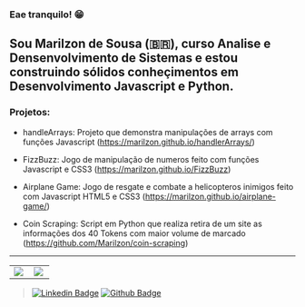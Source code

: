 ### Eae tranquilo! 😁

## Sou Marilzon de Sousa (🇧🇷), curso Analise e Densenvolvimento de Sistemas e estou construindo sólidos conheçimentos em Desenvolvimento Javascript e Python.

### Projetos: 
    
 - handleArrays: Projeto que demonstra manipulações de arrays com funções Javascript (https://marilzon.github.io/handlerArrays/)

 - FizzBuzz: Jogo de manipulação de numeros feito com funções Javascript e CSS3 (https://marilzon.github.io/FizzBuzz)

 - Airplane Game: Jogo de resgate e combate a helicopteros inimigos feito com Javascript HTML5 e CSS3 (https://marilzon.github.io/airplane-game/)

 - Coin Scraping: Script em Python que realiza retira de um site as informações dos 40 Tokens com maior volume de marcado (https://github.com/Marilzon/coin-scraping) 
<hr/>
<center>
<table>
  <tr>
    <td><img align="left" padding-right="10px" src=https://github-readme-stats.vercel.app/api?username=marilzon&show_icons=true ></td>
    <td><img align="left" padding-right="10px" src=https://github-readme-stats.vercel.app/api/top-langs/?username=marilzon&show_icons=true&layout=compact></td>
  </tr>  
</table>
</center>
 
 > [![Linkedin Badge](https://img.shields.io/badge/-LinkedIn-blue?style=flat-square&logo=Linkedin&logoColor=white&link=https://www.linkedin.com/in/marilzon)](https://www.linkedin.com/in/marilzon) 
 > [![Github Badge](https://img.shields.io/badge/-Github-000?style=flat-square&logo=Github&logoColor=white&link=https://marilzon.github.io/maril-dev/)](https://marilzon.github.io/maril-dev/) 
